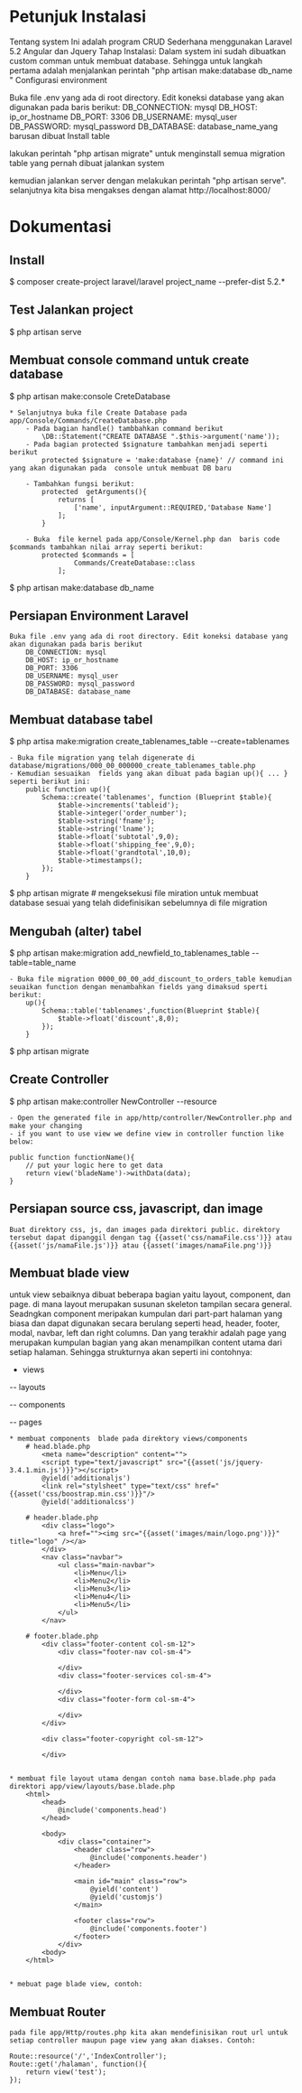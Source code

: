 # Petunjuk Instalasi

Tentang system
Ini adalah program CRUD Sederhana menggunakan Laravel 5.2 Angular dan Jquery
Tahap Instalasi:
Dalam system ini sudah dibuatkan custom comman untuk membuat database. Sehingga untuk langkah pertama adalah menjalankan perintah "php artisan make:database db_name "
Configurasi environment

Buka file .env yang ada di root directory. Edit koneksi database yang akan digunakan pada baris berikut:
DB_CONNECTION: mysql
DB_HOST: ip_or_hostname
DB_PORT: 3306
DB_USERNAME: mysql_user
DB_PASSWORD: mysql_password
DB_DATABASE: database_name_yang barusan dibuat
Install table

lakukan perintah "php artisan migrate" untuk menginstall semua migration table yang pernah dibuat
jalankan system

kemudian jalankan server dengan melakukan perintah "php artisan serve". selanjutnya kita bisa mengakses dengan alamat http://localhost:8000/


# Dokumentasi

## Install

$ composer create-project laravel/laravel project_name --prefer-dist 5.2.*



## Test Jalankan project

$  php artisan serve


## Membuat console command untuk create database

$ php artisan make:console CreteDatabase

	* Selanjutnya buka file Create Database pada app/Console/Commands/CreateDatabase.php
		- Pada bagian handle() tambbahkan command berikut
			\DB::Statement("CREATE DATABASE ".$this->argument('name'));
		- Pada bagian protected $signature tambahkan menjadi seperti berikut
			protected $signature = 'make:database {name}' // command ini yang akan digunakan pada  console untuk membuat DB baru

		- Tambahkan fungsi berikut:
			protected  getArguments(){
				returns [
					['name', inputArgument::REQUIRED,'Database Name']
				];
			}

		- Buka  file kernel pada app/Console/Kernel.php dan  baris code $commands tambahkan nilai array seperti berikut:
			protected $commands = [
					Commands/CreateDatabase::class
				];

$ php artisan make:database db_name

## Persiapan Environment Laravel
	Buka file .env yang ada di root directory. Edit koneksi database yang akan digunakan pada baris berikut
		DB_CONNECTION: mysql
		DB_HOST: ip_or_hostname
		DB_PORT: 3306
		DB_USERNAME: mysql_user
		DB_PASSWORD: mysql_password
		DB_DATABASE: database_name


## Membuat database tabel

$ php artisa make:migration create_tablenames_table --create=tablenames

	- Buka file migration yang telah digenerate di database/migrations/000_00_000000_create_tablenames_table.php
	- Kemudian sesuaikan  fields yang akan dibuat pada bagian up(){ ... } seperti berikut ini:
		public function up(){
			Schema::create('tablenames', function (Blueprint $table){
				$table->increments('tableid');
				$table->integer('order_number');
				$table->string('fname');
				$table->string('lname');
				$table->float('subtotal',9,0);
				$table->float('shipping_fee',9,0);
				$table->float('grandtotal',10,0);
				$table->timestamps();
			});
		}

$ php artisan migrate  #  mengeksekusi file miration untuk membuat database sesuai yang telah didefinisikan sebelumnya di file migration


## Mengubah (alter) tabel

$ php artisan make:migration add_newfield_to_tablenames_table --table=table_name

	- Buka file migration 0000_00_00_add_discount_to_orders_table kemudian seuaikan function dengan menambahkan fields yang dimaksud sperti berikut:
		up(){
			Schema::table('tablenames',function(Blueprint $table){
				$table->float('discount',8,0);
			});
		}

$ php artisan migrate


## Create Controller

$ php artisan make:controller NewController --resource

	- Open the generated file in app/http/controller/NewController.php and make your changing
	- if you want to use view we define view in controller function like below:

	public function functionName(){
		// put your logic here to get data
		return view('bladeName')->withData(data);
	}

## Persiapan source css, javascript, dan image
	Buat direktory css, js, dan images pada direktori public. direktory tersebut dapat dipanggil dengan tag {{asset('css/namaFile.css')}} atau {{asset('js/namaFile.js')}} atau {{asset('images/namaFile.png')}}

## Membuat blade view

untuk view sebaiknya dibuat beberapa bagian yaitu layout, component, dan page. di mana layout merupakan susunan skeleton tampilan secara general. Seadngkan component meripakan kumpulan dari part-part halaman yang biasa dan dapat digunakan secara berulang seperti head, header, footer, modal, navbar, left dan right columns. Dan yang terakhir adalah page yang merupakan kumpulan bagian yang akan menampilkan content utama dari setiap halaman. Sehingga strukturnya akan seperti ini contohnya:

- views

-- layouts

-- components

-- pages

	* membuat components  blade pada direktory views/components
		# head.blade.php
			<meta name="description" content="">
			<script type="text/javascript" src="{{asset('js/jquery-3.4.1.min.js')}}"></script>
			@yield('additionaljs')
			<link rel="stylsheet" type="text/css" href="{{asset('css/boostrap.min.css')}}"/>
			@yield('additionalcss')

		# header.blade.php
			<div class="logo">
				<a href=""><img src="{{asset('images/main/logo.png')}}" title="logo" /></a>
			</div>
			<nav class="navbar">
				<ul class="main-navbar">
					<li>Menu</li>
					<li>Menu2</li>
					<li>Menu3</li>
					<li>Menu4</li>
					<li>Menu5</li>
				</ul>
			</nav>

		# footer.blade.php
			<div class="footer-content col-sm-12">
				<div class="footer-nav col-sm-4">

				</div>
				<div class="footer-services col-sm-4">

				</div>
				<div class="footer-form col-sm-4">

				</div>
			</div>

			<div class="footer-copyright col-sm-12">

			</div>


	* membuat file layout utama dengan contoh nama base.blade.php pada direktori app/view/layouts/base.blade.php
		<html>
			<head>
				@include('components.head')
			</head>

			<body>
				<div class="container">
					<header class="row">
						@include('components.header')
					</header>

					<main id="main" class="row">
						@yield('content')
						@yield('customjs')
					</main>

					<footer class="row">
						@include('components.footer')
					</footer>
				</div>
			<body>
		</html>


	* mebuat page blade view, contoh:

## Membuat Router
	pada file app/Http/routes.php kita akan mendefinisikan rout url untuk setiap controller maupun page view yang akan diakses. Contoh:

	Route::resource('/','IndexController');
	Route::get('/halaman', function(){
		return view('test');
	});
